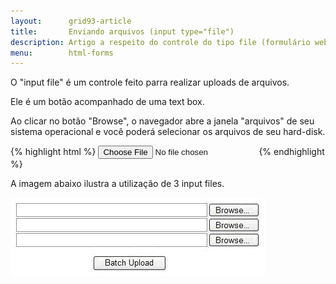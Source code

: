 ```yaml
---
layout:      grid93-article
title:       Enviando arquivos (input type="file")
description: Artigo a respeito do controle do tipo file (formulário web) - HTML e CSS
menu:        html-forms
---
```



O "input file" é um controle feito parra realizar uploads de arquivos.

Ele é um botão acompanhado de uma text box.

Ao clicar no botão "Browse", o navegador abre a janela "arquivos" de seu sistema operacional e você poderá selecionar os arquivos de seu hard-disk.

{% highlight html %}
<input type="file" />
{% endhighlight %}

A imagem abaixo ilustra a utilização de 3 input files.

![Ilustração de um campo input file](input-file.jpg "Ilustração de um campo input file")
